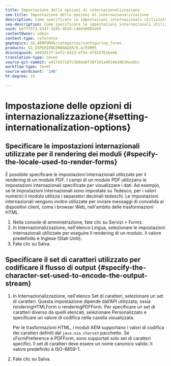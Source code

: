 ```yaml
---
title: Impostazione delle opzioni di internazionalizzazione
seo-title: Impostazione delle opzioni di internazionalizzazione
description: Come specificare le impostazioni internazionali utilizzate per il rendering dei moduli e come specificare il set di caratteri utilizzato per codificare il flusso di output.
seo-description: Come specificare le impostazioni internazionali utilizzate per il rendering dei moduli e come specificare il set di caratteri utilizzato per codificare il flusso di output.
uuid: bb77f5f3-634f-4285-9b10-c4dd40085e69
contentOwner: admin
content-type: reference
geptopics: SG_AEMFORMS/categories/configuring_forms
products: SG_EXPERIENCEMANAGER/6.4/FORMS
discoiquuid: e845d13f-bef2-442d-af9a-4f92d7616a46
translation-type: tm+mt
source-git-commit: a417e571d7c3b8da8f38f3d1ad814610636eabbc
workflow-type: tm+mt
source-wordcount: '248'
ht-degree: 1%

---
```



# Impostazione delle opzioni di internazionalizzazione{#setting-internationalization-options}

## Specificare le impostazioni internazionali utilizzate per il rendering dei moduli {#specify-the-locale-used-to-render-forms}

È possibile specificare le impostazioni internazionali utilizzate per il rendering di un modulo PDF. I campi di un modulo PDF utilizzano le impostazioni internazionali specificate per visualizzare i dati. Ad esempio, se le impostazioni internazionali sono impostate su Tedesco, per i valori numerici il modulo utilizza i separatori decimali tedeschi. Le impostazioni internazionali vengono inoltre utilizzate per inviare messaggi di convalida ai dispositivi client, come i browser Web, nell&#39;ambito delle trasformazioni HTML.

1. Nella console di amministrazione, fate clic su Servizi > Forms.
1. In Internazionalizzazione, nell&#39;elenco Lingua, selezionare le impostazioni internazionali utilizzate per eseguire il rendering di un modulo. Il valore predefinito è Inglese (Stati Uniti).
1. Fate clic su Salva.

## Specificare il set di caratteri utilizzato per codificare il flusso di output {#specify-the-character-set-used-to-encode-the-output-stream}

1. In Internazionalizzazione, nell&#39;elenco Set di caratteri, selezionare un set di caratteri. Questa impostazione dipende dall’API utilizzata, ossia renderingHTMLForm o renderingPDFForm. Per specificare un set di caratteri diverso da quelli elencati, selezionare Personalizzato e specificare un valore di codifica nella casella visualizzata.

   Per le trasformazioni HTML, i moduli AEM supportano i valori di codifica dei caratteri definiti dal `java.nio.charset` pacchetto. Se sFormPreference è PDFForm, sono supportati solo set di caratteri specifici. Il set di caratteri deve essere un nome canonico valido. Il valore predefinito è ISO-8859-1.

1. Fate clic su Salva.

